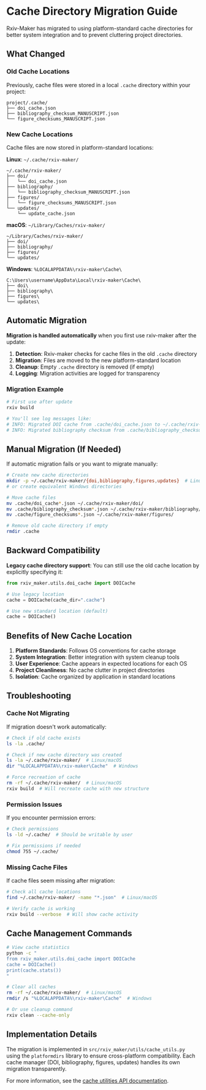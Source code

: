 # Cache Directory Migration Guide

Rxiv-Maker has migrated to using platform-standard cache directories for better system integration and to prevent cluttering project directories.

## What Changed

### Old Cache Locations
Previously, cache files were stored in a local `.cache` directory within your project:
```
project/.cache/
├── doi_cache.json
├── bibliography_checksum_MANUSCRIPT.json
└── figure_checksums_MANUSCRIPT.json
```

### New Cache Locations
Cache files are now stored in platform-standard locations:

**Linux**: `~/.cache/rxiv-maker/`
```
~/.cache/rxiv-maker/
├── doi/
│   └── doi_cache.json
├── bibliography/
│   └── bibliography_checksum_MANUSCRIPT.json
├── figures/
│   └── figure_checksums_MANUSCRIPT.json
└── updates/
    └── update_cache.json
```

**macOS**: `~/Library/Caches/rxiv-maker/`
```
~/Library/Caches/rxiv-maker/
├── doi/
├── bibliography/
├── figures/
└── updates/
```

**Windows**: `%LOCALAPPDATA%\rxiv-maker\Cache\`
```
C:\Users\username\AppData\Local\rxiv-maker\Cache\
├── doi\
├── bibliography\
├── figures\
└── updates\
```

## Automatic Migration

**Migration is handled automatically** when you first use rxiv-maker after the update:

1. **Detection**: Rxiv-maker checks for cache files in the old `.cache` directory
2. **Migration**: Files are moved to the new platform-standard location
3. **Cleanup**: Empty `.cache` directory is removed (if empty)
4. **Logging**: Migration activities are logged for transparency

### Migration Example
```bash
# First use after update
rxiv build

# You'll see log messages like:
# INFO: Migrated DOI cache from .cache/doi_cache.json to ~/.cache/rxiv-maker/doi/doi_cache.json
# INFO: Migrated bibliography checksum from .cache/bibliography_checksum_MANUSCRIPT.json to ~/.cache/rxiv-maker/bibliography/bibliography_checksum_MANUSCRIPT.json
```

## Manual Migration (If Needed)

If automatic migration fails or you want to migrate manually:

```bash
# Create new cache directories
mkdir -p ~/.cache/rxiv-maker/{doi,bibliography,figures,updates}  # Linux/macOS
# or create equivalent Windows directories

# Move cache files
mv .cache/doi_cache*.json ~/.cache/rxiv-maker/doi/
mv .cache/bibliography_checksum*.json ~/.cache/rxiv-maker/bibliography/
mv .cache/figure_checksums*.json ~/.cache/rxiv-maker/figures/

# Remove old cache directory if empty
rmdir .cache
```

## Backward Compatibility

**Legacy cache directory support**: You can still use the old cache location by explicitly specifying it:

```python
from rxiv_maker.utils.doi_cache import DOICache

# Use legacy location
cache = DOICache(cache_dir=".cache")

# Use new standard location (default)
cache = DOICache()
```

## Benefits of New Cache Location

1. **Platform Standards**: Follows OS conventions for cache storage
2. **System Integration**: Better integration with system cleanup tools
3. **User Experience**: Cache appears in expected locations for each OS
4. **Project Cleanliness**: No cache clutter in project directories
5. **Isolation**: Cache organized by application in standard locations

## Troubleshooting

### Cache Not Migrating
If migration doesn't work automatically:

```bash
# Check if old cache exists
ls -la .cache/

# Check if new cache directory was created
ls -la ~/.cache/rxiv-maker/  # Linux/macOS
dir "%LOCALAPPDATA%\rxiv-maker\Cache"  # Windows

# Force recreation of cache
rm -rf ~/.cache/rxiv-maker/  # Linux/macOS
rxiv build  # Will recreate cache with new structure
```

### Permission Issues
If you encounter permission errors:

```bash
# Check permissions
ls -ld ~/.cache/  # Should be writable by user

# Fix permissions if needed
chmod 755 ~/.cache/
```

### Missing Cache Files
If cache files seem missing after migration:

```bash
# Check all cache locations
find ~/.cache/rxiv-maker/ -name "*.json"  # Linux/macOS

# Verify cache is working
rxiv build --verbose  # Will show cache activity
```

## Cache Management Commands

```bash
# View cache statistics
python -c "
from rxiv_maker.utils.doi_cache import DOICache
cache = DOICache()
print(cache.stats())
"

# Clear all caches
rm -rf ~/.cache/rxiv-maker/  # Linux/macOS
rmdir /s "%LOCALAPPDATA%\rxiv-maker\Cache"  # Windows

# Or use cleanup command
rxiv clean --cache-only
```

## Implementation Details

The migration is implemented in `src/rxiv_maker/utils/cache_utils.py` using the `platformdirs` library to ensure cross-platform compatibility. Each cache manager (DOI, bibliography, figures, updates) handles its own migration transparently.

For more information, see the [cache utilities API documentation](../api/cache_utils.py.md).
